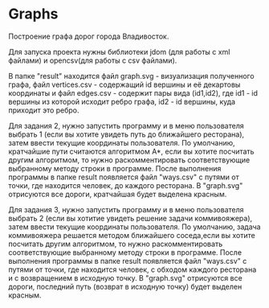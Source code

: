 ﻿# Graphs

Построение графа дорог города Владивосток.

Для запуска проекта нужны библиотеки jdom (для работы с xml файлами) и opencsv(для работы с csv файлами).

В папке "result" находится файл graph.svg - визуализация полученного графа, файл vertices.csv - содержащий 
id вершины и её декартовы координаты и файл edges.csv - содержит пары вида (id1,id2), где id1 - id вершины 
из которой исходит ребро графа, id2 - id вершины, куда приходит это ребро. 




Для задания 2, нужно запустить программу и в меню пользователя выбрать 1 (если вы хотите увидеть путь до ближайшего ресторана),
затем ввести текущие координаты пользователя. По умолчанию, кратчайшие пути считаются алгоритмом A*, если вы хотите посчитать другим алгоритмом, то нужно раскомментировать
соответствующие выбранному методу строки в программе. 
После выполнения программы в папке result появляется файл "ways.csv" с путями от точки, где находится человек, до каждого ресторана. 
В "graph.svg"  отрисуются все дороги, кратчайшая будет выделена  красным.





Для задания 3, нужно запустить программу и в меню пользователя выбрать 2 (если вы хотитие увидеть решение задачи коммивояжера),
затем ввести текущие координаты пользователя. 
По умолчанию, задача коммивояжера решается методом ближайшего соседа,если вы хотите посчитать другим алгоритмом, то нужно раскомментировать соответствующие выбранному методу строки в программе. 
После выполнения программы в папке result появляется файл "ways.csv" с путями от точки, где находится человек, с обходом каждого ресторана и с возвращением в исходную точку. 
В "graph.svg"  отрисуются все дороги, последний путь (возврат в исходную точку) будет выделен  красным.
